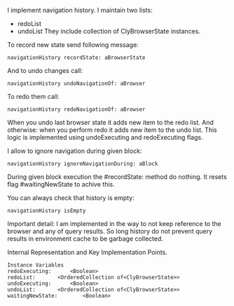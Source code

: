 I implement navigation history.
I maintain two lists: 
- redoList 
- undoList 
They include collection of ClyBrowserState instances.

To record new state send following message: 

	navigationHistory recordState: aBrowserState 

And to undo changes call: 

	navigationHistory undoNavigationOf: aBrowser 
	
To redo them call: 

	navigationHistory redoNavigationOf: aBrowser
	
When you undo last browser state it adds new item to the redo list. And otherwise: when you perform redo it adds new item to the undo list.
This logic is implemented using undoExecuting and redoExecuting flags.

I allow to ignore navigation during given block: 

	navigationHistory ignoreNavigationDuring: aBlock	

During given block execution the #recordState: method do nothing. It resets flag #waitingNewState to achive this.

You can always check that history is empty: 

	navigationHistory isEmpty

Important detail:
I am implemented in the way to not keep reference to the browser and any of query results.
So long history do not prevent query results in environment cache to be garbage collected.
 	
Internal Representation and Key Implementation Points.

    Instance Variables
	redoExecuting:		<Boolean>
	redoList:		<OrderedCollection of<ClyBrowserState>>
	undoExecuting:		<Boolean>
	undoList:		<OrderedCollection of<ClyBrowserState>>
	waitingNewState:		<Boolean>